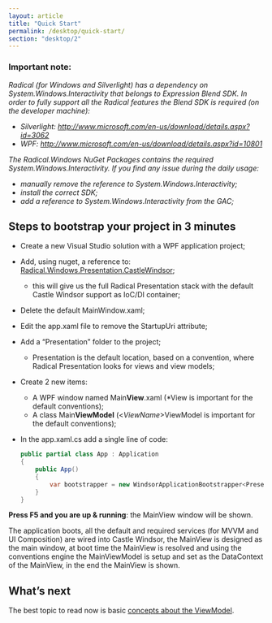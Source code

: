 ```yaml
---
layout: article
title: "Quick Start"
permalink: /desktop/quick-start/
section: "desktop/2"
---
```


### Important note:

*Radical (for Windows and Silverlight) has a dependency on System.Windows.Interactivity that belongs to Expression Blend SDK.
In order to fully support all the Radical features the Blend SDK is required (on the developer machine):*

* *Silverlight: http://www.microsoft.com/en-us/download/details.aspx?id=3062*
* *WPF: http://www.microsoft.com/en-us/download/details.aspx?id=10801*

*The Radical.Windows NuGet Packages contains the required System.Windows.Interactivity. If you find any issue during the daily usage:*

* *manually remove the reference to System.Windows.Interactivity;*
* *install the correct SDK;*
* *add a reference to System.Windows.Interactivity from the GAC;*

## Steps to bootstrap your project in 3 minutes

* Create a new Visual Studio solution with a WPF application project;
* Add, using nuget, a reference to: [Radical.Windows.Presentation.CastleWindsor](https://www.nuget.org/packages/Radical.Windows.Presentation.CastleWindsor);
	* this will give us the full Radical Presentation stack with the default Castle Windsor support as IoC/DI container;
* Delete the default MainWindow.xaml;
* Edit the app.xaml file to remove the StartupUri attribute;
* Add a “Presentation” folder to the project;
	* Presentation is the default location, based on a convention, where Radical Presentation looks for views and view models;
* Create 2 new items:
	* A WPF window named Main**View**.xaml (*View is important for the default conventions);
	* A class Main**ViewModel** (<*ViewName*>ViewModel is important for the default conventions);
* In the app.xaml.cs add a single line of code:
	
	```csharp
	public partial class App : Application
	{
    	public App()
    	{
        	var bootstrapper = new WindsorApplicationBootstrapper<Presentation.MainView>();
    	}
	}
	```

**Press F5 and you are up & running**: the MainView window will be shown.

The application boots, all the default and required services (for MVVM and UI Composition) are wired into Castle Windsor, the MainView is designed as the main window, at boot time the MainView is resolved and using the conventions engine the MainViewModel is setup and set as the DataContext of the MainView, in the end the MainView is shown.

## What’s next

The best topic to read now is basic [concepts about the ViewModel]({{site.baseurl}}/desktop/presentation/abstract-view-model/).